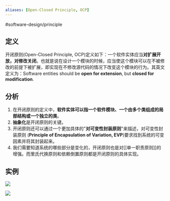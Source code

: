 ```yaml
---
aliases: [Open-Closed Principle, OCP]
---
```

#software-design/principle

## 定义

开闭原则(Open-Closed Principle, OCP)定义如下：一个软件实体应当**对扩展开放，对修改关闭**。也就是说在设计一个模块的时候，应当使这个模块可以在不被修改的前提下被扩展，即实现在不修改源代码的情况下改变这个模块的行为。其英文定义为：Software entities should be **open for extension**, but **closed for modification**.

## 分析

1. 在开闭原则的定义中，**软件实体可以指一个软件模块、一个由多个类组成的局部结构或一个独立的类**。
2. **抽象化**是开闭原则的关键。
3.  开闭原则还可以通过一个更加具体的"**对可变性封装原则**"来描述，对可变性封装原则 (**Principle of Encapsulation of Variation, EVP**)要求找到系统的可变因素并将其封装起来。
4.  我们需要知道系统的哪些部分是变化的，开闭原则也是对[[单一职责原则]]的增强。而里氏代换原则和依赖倒置原则都是开闭原则的具体实现。

## 实例

![](https://spricoder.oss-cn-shanghai.aliyuncs.com/2021-Software-System-Design/img/lec01/6.png)

![](https://spricoder.oss-cn-shanghai.aliyuncs.com/2021-Software-System-Design/img/lec01/7.png)